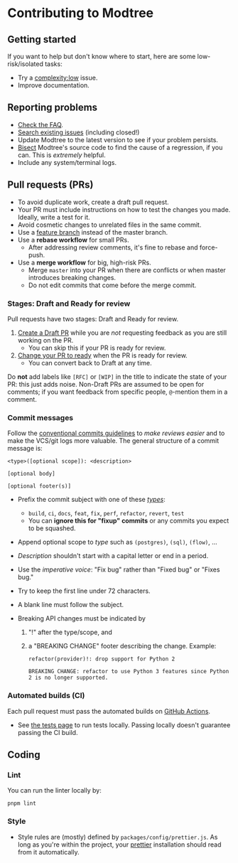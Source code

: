 # Contributing to Modtree

## Getting started

If you want to help but don't know where to start, here are some
low-risk/isolated tasks:

- Try a [complexity:low] issue.
- Improve documentation.

## Reporting problems

- [Check the FAQ][modtree-faq].
- [Search existing issues][github-issues] (including closed!)
- Update Modtree to the latest version to see if your problem
  persists.
- [Bisect][git-bisect] Modtree's source code to find the cause of a
  regression, if you can. This is _extremely_ helpful.
- Include any system/terminal logs.

## Pull requests (PRs)

- To avoid duplicate work, create a draft pull request.
- Your PR must include instructions on how to test the changes you
  made. Ideally, write a test for it.
- Avoid cosmetic changes to unrelated files in the same commit.
- Use a [feature branch] instead of the master branch.
- Use a **rebase workflow** for small PRs.
  - After addressing review comments, it's fine to rebase and force-push.
- Use a **merge workflow** for big, high-risk PRs.
  - Merge `master` into your PR when there are conflicts or when master
    introduces breaking changes.
  - Do not edit commits that come before the merge commit.

### Stages: Draft and Ready for review

Pull requests have two stages: Draft and Ready for review.

1. [Create a Draft PR][pr-draft] while you are _not_ requesting feedback as
   you are still working on the PR.
   - You can skip this if your PR is ready for review.
2. [Change your PR to ready][pr-ready] when the PR is ready for review.
   - You can convert back to Draft at any time.

Do **not** add labels like `[RFC]` or `[WIP]` in the title to indicate the
state of your PR: this just adds noise. Non-Draft PRs are assumed to be open
for comments; if you want feedback from specific people, `@`-mention them in
a comment.

### Commit messages

Follow the [conventional commits guidelines] to _make reviews easier_ and to make
the VCS/git logs more valuable. The general structure of a commit message is:

```
<type>([optional scope]): <description>

[optional body]

[optional footer(s)]
```

- Prefix the commit subject with one of these [_types_][commit-types]:
  - `build`, `ci`, `docs`, `feat`, `fix`, `perf`, `refactor`, `revert`, `test`
  - You can **ignore this for "fixup" commits** or any commits you expect to be squashed.
- Append optional scope to _type_ such as `(postgres)`, `(sql)`, `(flow)`, ...
- _Description_ shouldn't start with a capital letter or end in a period.
- Use the _imperative voice_: "Fix bug" rather than "Fixed bug" or "Fixes bug."
- Try to keep the first line under 72 characters.
- A blank line must follow the subject.
- Breaking API changes must be indicated by

  1. "!" after the type/scope, and
  2. a "BREAKING CHANGE" footer describing the change.
     Example:

     ```
     refactor(provider)!: drop support for Python 2

     BREAKING CHANGE: refactor to use Python 3 features since Python 2 is no longer supported.
     ```

### Automated builds (CI)

Each pull request must pass the automated builds on [GitHub Actions].

- See [the tests page][modtree-tests] to run tests locally.
  Passing locally doesn't guarantee passing the CI build.

## Coding

### Lint

You can run the linter locally by:

```
pnpm lint
```

### Style

- Style rules are (mostly) defined by `packages/config/prettier.js`.
  As long as you're within the project, your [prettier] installation
  should read from it automatically.

[git-bisect]: http://git-scm.com/book/en/v2/Git-Tools-Debugging-with-Git
[github-issues]: https://github.com/modtree/modtree/issues
[conventional commits guidelines]: https://www.conventionalcommits.org
[feature branch]: https://www.atlassian.com/git/tutorials/comparing-workflows
[complexity:low]: https://github.com/modtree/modtree/issues?q=is%3Aopen+is%3Aissue+label%3Acomplexity%3Alow
[pr-draft]: https://docs.github.com/en/pull-requests/collaborating-with-pull-requests/proposing-changes-to-your-work-with-pull-requests/creating-a-pull-request
[pr-ready]: https://docs.github.com/en/github/collaborating-with-pull-requests/proposing-changes-to-your-work-with-pull-requests/changing-the-stage-of-a-pull-request
[commit-types]: https://github.com/commitizen/conventional-commit-types/blob/master/index.json
[github actions]: https://github.com/modtree/modtree/actions
[modtree-faq]: http://modtree-docs.vercel.app/docs/faq
[modtree-tests]: http://modtree-docs.vercel.app/docs/developer-guide/tests
[prettier]: https://prettier.io/
